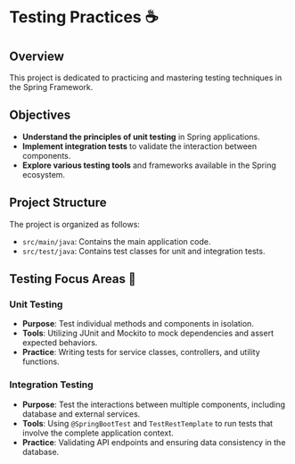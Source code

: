 # Testing Practices :coffee:

## Overview
This project is dedicated to practicing and mastering testing techniques in the Spring Framework.

## Objectives
- **Understand the principles of unit testing** in Spring applications.
- **Implement integration tests** to validate the interaction between components.
- **Explore various testing tools** and frameworks available in the Spring ecosystem.

## Project Structure
The project is organized as follows:
- `src/main/java`: Contains the main application code.
- `src/test/java`: Contains test classes for unit and integration tests.

## Testing Focus Areas :test_tube:

### Unit Testing
- **Purpose**: Test individual methods and components in isolation.
- **Tools**: Utilizing JUnit and Mockito to mock dependencies and assert expected behaviors.
- **Practice**: Writing tests for service classes, controllers, and utility functions.

### Integration Testing
- **Purpose**: Test the interactions between multiple components, including database and external services.
- **Tools**: Using `@SpringBootTest` and `TestRestTemplate` to run tests that involve the complete application context.
- **Practice**: Validating API endpoints and ensuring data consistency in the database.
